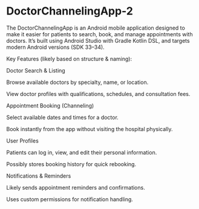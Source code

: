 # DoctorChannelingApp-2
The DoctorChannelingApp is an Android mobile application designed to make it easier for patients to search, book, and manage appointments with doctors. It’s built using Android Studio with Gradle Kotlin DSL, and targets modern Android versions (SDK 33–34).

Key Features (likely based on structure & naming):

Doctor Search & Listing

Browse available doctors by specialty, name, or location.

View doctor profiles with qualifications, schedules, and consultation fees.

Appointment Booking (Channeling)

Select available dates and times for a doctor.

Book instantly from the app without visiting the hospital physically.

User Profiles

Patients can log in, view, and edit their personal information.

Possibly stores booking history for quick rebooking.

Notifications & Reminders

Likely sends appointment reminders and confirmations.

Uses custom permissions for notification handling.
